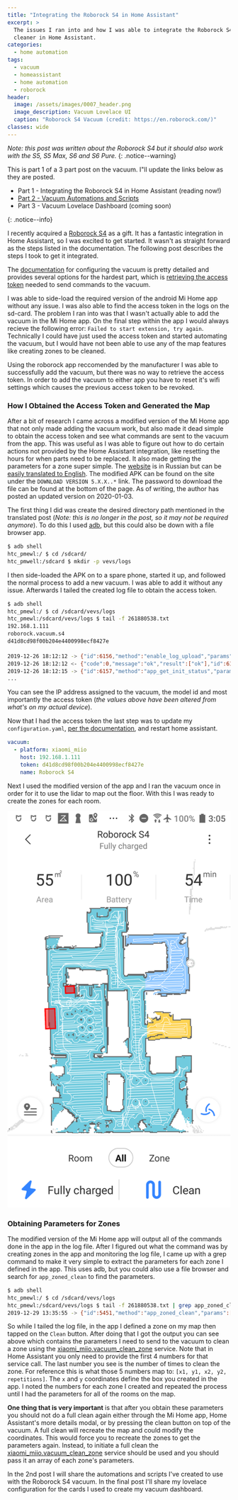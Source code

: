```yaml
---
title: "Integrating the Roborock S4 in Home Assistant"
excerpt: >
  The issues I ran into and how I was able to integrate the Roborock S4 vacuum
  cleaner in Home Assistant.
categories:
  - home automation
tags:
  - vacuum
  - homeassistant
  - home automation
  - roborock
header:
  image: /assets/images/0007_header.png
  image_description: Vacuum Lovelace UI
  caption: "Roborock S4 Vacuum (credit: https://en.roborock.com/)"
classes: wide
---
```

*Note: this post was written about the Roborock S4 but it should also work with the S5, S5 Max, S6 and S6 Pure.*
{: .notice--warning}

<div><p>This is part 1 of a 3 part post on the vacuum.  I"ll update the links below as they are
posted.</p>
<ul>
  <li>Part 1 - Integrating the Roborock S4 in Home Assistant (reading now!)</li>
  <li><a href="https://aarongodfrey.dev/home%20automation/roborock_s4_home_assistant_automations/">Part 2 - Vacuum Automations and Scripts</a></li>
  <li>Part 3 - Vacuum Lovelace Dashboard (coming soon)</li>
</ul>
</div>
{: .notice--info}

I recently acquired a [Roborock S4](https://en.roborock.com/pages/roborock-s4) as a gift.
It has a fantastic integration in Home Assistant, so I was excited to get started.
It wasn't as straight forward as the steps listed in the documentation. The
following post describes the steps I took to get it integrated.

The [documentation](https://www.home-assistant.io/integrations/vacuum.xiaomi_miio) for configuring the vacuum is pretty detailed and provides
several options for the hardest part, which is [retrieving the access token](https://www.home-assistant.io/integrations/vacuum.xiaomi_miio/#retrieving-the-access-token)
needed to send commands to the vacuum.

I was able to side-load the required version
of the android Mi Home app without any issue.  I was also able to find the access
token in the logs on the sd-card.  The problem I ran into was that I wasn't actually
able to add the vacuum in the Mi Home app.  On the final step within the app I would always
recieve the following error: `Failed to start extension, try again`.  Technically
I could have just used the access token and started automating the vacuum, but
I would have not been able to use any of the map features like creating zones to
be cleaned.

Using the roborock app reccomended by the manufacturer I was able to successfully
add the vacuum, but there was no way to retrieve the access token.  In order to
add the vacuum to either app you have to reset it's wifi settings which causes the
previous access token to be revoked.

### How I Obtained the Access Token and Generated the Map

After a bit of research I came across a modified version of the Mi Home app that
not only made adding the vacuum work, but also made it dead simple to obtain the
access token and see what commands are sent to the vacuum from the app.  This
was useful as I was able to figure out how to do certain actions not provided by
the Home Assistant integration, like resetting the hours for when parts need to
be replaced. It also made getting the parameters for a zone super simple.
 The [website](https://www.kapiba.ru/2017/11/mi-home.html) is in
Russian but can be [easily translated to English](https://translate.google.com/translate?hl=en&sl=auto&tl=en&u=http%3A%2F%2Fwww.kapiba.ru%2F2017%2F11%2Fmi-home.html%3Ffbclid%3DIwAR2j_xmuskJSphPDWDosfa4z7R3fZnvoaxYa8PxtqCgGj7HSBx0DUkg7hyw).
The modified APK can be found on the site under the `DOWNLOAD VERSION 5.X.X..*`
link.  The password to download the file can be found at the bottom of the page.
As of writing, the author has posted an updated version on 2020-01-03.

The first thing I did was create the desired directory path mentioned in the
translated post (*Note: this is no longer in the post, so it may not be required anymore*).  To do this I used [adb](https://developer.android.com/studio/command-line/adb), but this could also be down with a
file browser app.

```sh
$ adb shell
htc_pmewl:/ $ cd /sdcard/
htc_pmwell:/sdcard $ mkdir -p vevs/logs
```

I then side-loaded the APK on to a spare phone, started it up, and followed
the normal process to add a new vacuum.  I was able to add it without any issue.
Afterwards I tailed the created log file to obtain the access token.

```sh
$ adb shell
htc_pmewl:/ $ cd /sdcard/vevs/logs
htc_pmewl:/sdcard/vevs/logs $ tail -f 261880538.txt
192.168.1.111
roborock.vacuum.s4
d41d8cd98f00b204e4400998ecf8427e

2019-12-26 18:12:12 -> {"id":6156,"method":"enable_log_upload","params":[0,2]}
2019-12-26 18:12:12 <- {"code":0,"message":"ok","result":["ok"],"id":6156}
2019-12-26 18:12:15 -> {"id":6157,"method":"app_get_init_status","params":[]}
...
```
You can see the IP address assigned to the vacuum, the model id and most importantly
the access token (*the values above have been altered from what's on my actual device*).

Now that I had the access token the last step was to update my `configuration.yaml`,
[per the documentation](https://www.home-assistant.io/integrations/vacuum.xiaomi_miio/#configuration), and restart home assistant.

```yaml
vacuum:
  - platform: xiaomi_miio
    host: 192.168.1.111
    token: d41d8cd98f00b204e4400998ecf8427e
    name: Roborock S4
```

Next I used the modified version of the app and I ran the vacuum once in order
for it to use the lidar to map out the floor.  With this I was ready to create
the zones for each room.

[![Vacuum Map](/assets/images/0007_vacuum_map.png)](/assets/images/0007_vacuum_map.png)

### Obtaining Parameters for Zones

The modified version of the Mi Home app will output all of the commands done in
the app in the log file.  After I figured out what the command was by creating
zones in the app and monitoring the log file, I came up with a grep command to
make it very simple to extract the parameters for each zone I defined in the app.
This uses adb, but you could also use a file browser and search for `app_zoned_clean`
to find the parameters.

```sh
$ adb shell
htc_pmewl:/ $ cd /sdcard/vevs/logs
htc_pmewl:/sdcard/vevs/logs $ tail -f 261880538.txt | grep app_zoned_clean
2019-12-29 13:35:55 -> {"id":5451,"method":"app_zoned_clean","params":[[22050,24850,29800,29150,1]]}
```

So while I tailed the log file, in the app I defined a zone on my map then tapped
on the `Clean` button.  After doing that I got the output you can see above which
contains the parameters I need to send to the vacuum to clean a zone using the
[xiaomi_miio.vacuum_clean_zone](https://www.home-assistant.io/integrations/vacuum.xiaomi_miio/#service-xiaomi_miiovacuum_clean_zone)
service. Note that in Home Assistant you only need to provide the first 4 numbers
for that service call.  The last number you see is the number of times to clean
the zone.  For reference this is what those 5 numbers map to: `[x1, y1, x2, y2, repetitions]`.
The `x` and `y` coordinates define the box you created in the app. I noted the
numbers for each zone I created and repeated the process until I had
the parameters for all of the rooms on the map.

**One thing that is very important** is that after you obtain these parameters you
should not do a full clean again either through the Mi Home app, Home Assistant's
more details modal, or by pressing the clean button on top of the vacuum.  A full
clean will recreate the map and could modify the coordinates.  This would force
you to recreate the zones to get the parameters again.  Instead, to initiate a full clean the [xiaomi_miio.vacuum_clean_zone](https://www.home-assistant.io/integrations/vacuum.xiaomi_miio/#service-xiaomi_miiovacuum_clean_zone)
service should be used and you should pass it an array of each zone's parameters.

In the 2nd post I will share the automations and scripts I've created to
use with the Roborock S4 vacuum.  In the final post I'll share my lovelace configuration
for the cards I used to create my vacuum dashboard.
